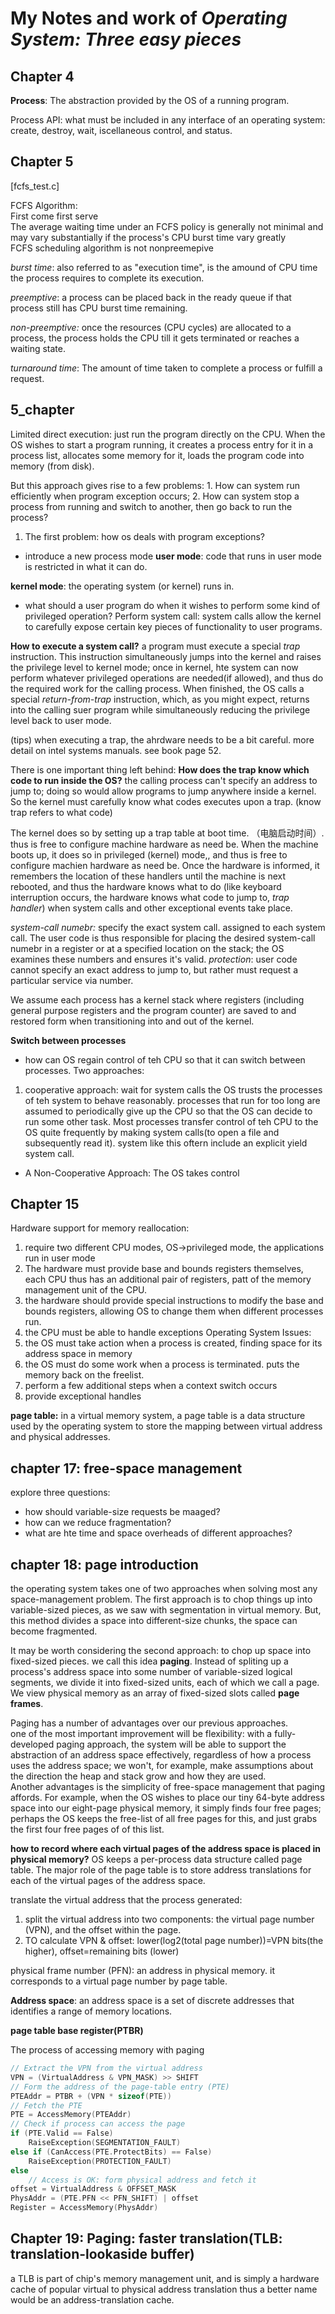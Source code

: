 # My Notes and work of *Operating System: Three easy pieces*

## Chapter 4
**Process**: The abstraction provided by the OS of a running program.

Process API:
what must be included in any interface of an operating system: create, destroy, wait, iscellaneous control, and status.

## Chapter 5
[fcfs_test.c]

FCFS Algorithm:  
First come first serve  
The average waiting time under an FCFS policy is generally not minimal and may vary substantially if the process's CPU burst time vary greatly  
FCFS scheduling algorithm is not nonpreemepive

*burst time*: also referred to as "execution time", is the amound of CPU time the process requires to complete its execution.

*preemptive*: a process can be placed back in the ready queue if that process still has CPU burst time remaining.

*non-preemptive:* once the resources (CPU cycles) are allocated to a process, the process holds the CPU till it gets terminated or reaches a waiting state.

*turnaround time*: The amount of time taken to complete a process or fulfill a request.

## 5_chapter
Limited direct execution: just run the program directly on the CPU. When the OS wishes to start a program running, it creates a process entry for it in a process list, allocates some memory for it, loads the program code into memory (from disk).

But this approach gives rise to a few problems: 1. How can system run efficiently when program exception occurs; 2. How can system stop a process from running and switch to another, then go back to run the process?
1. The first problem: how os deals with program exceptions?
- introduce a new process mode
**user mode**: code that runs in user mode is restricted in what it can do.

**kernel mode**: the operating system (or kernel) runs in.
- what should a user program do when it wishes to perform some kind of privileged operation?
Perform system call: system calls allow the kernel to carefully expose certain key pieces of functionality to user programs.

**How to execute a system call?** a program must execute a special *trap* instruction. This instruction simultaneously jumps into the kernel and raises the privilege level to kernel mode; once in kernel, hte system can now perform whatever privileged operations are needed(if allowed), and thus do the required work for the calling process. When finished, the OS calls a special *return-from-trap* instruction, which, as you might expect, returns into the calling suer program while simultaneously reducing the privilege level back to user mode.

(tips) when executing a trap, the ahrdware needs to be a bit careful. more detail on intel systems manuals. see book page 52.

There is one important thing left behind:
**How does the trap know which code to run inside the OS?** the calling process can't specify an address to jump to; doing so would allow programs to jump anywhere inside a kernel. So the kernel must carefully know what codes executes upon a trap. (know trap refers to what code)

The kernel does so by setting up a trap table at boot time. （电脑启动时间）. thus is free to configure machine hardware as need be. When the machine boots up, it does so in privileged (kernel) mode,, and thus is free to configure machien hardware as need be. Once the hardware is informed, it remembers the location of these handlers until the machine is next rebooted, and thus the hardware knows what to do (like keyboard interruption occurs, the hardware knows what code to jump to, *trap handler*) when system calls and other exceptional events take place.

*system-call numebr:* specify the exact system call. assigned to each system call. The user code is thus responsible for placing the desired system-call numebr in a register or at a specified location on the stack; the OS examines these numbers and ensures it's valid. *protection*: user code cannot specify an exact address to jump to, but rather must request a particular service via number.

We assume each process has a kernel stack where registers (including general purpose registers and the program counter) are saved to and restored form when transitioning into and out of the kernel.

**Switch between processes**
- how can OS regain control of teh CPU so that it can switch between processes.
Two approaches:
1. cooperative approach: wait for system calls
the OS trusts the processes of teh system to behave reasonably. processes that run for too long are assumed to periodically give up the CPU so that the OS can decide to run some other task. Most processes transfer control of teh CPU to the OS quite frequently by making system calls(to open a file and subsequently read it). system like this oftern include an explicit yield system call.
- A Non-Cooperative Approach: The OS takes control


## Chapter 15
Hardware support for memory reallocation:
1. require two different CPU modes, OS->privileged mode, the applications run in user mode
2. The hardware must provide base and bounds registers themselves, each CPU thus has an additional pair of registers, patt of the memory management unit of the CPU.
3. the hardware should provide special instructions to modify the base and bounds registers, allowing OS to change them when different processes run.
4. the CPU must be able to handle exceptions
Operating System Issues:
1. the OS must take action when a process is created, finding space for its address space in memory
2. the OS must do some work when a process is terminated. puts the memory back on the freelist.
3. perform a few additional steps when a context switch occurs
4. provide exceptional handles
  
**page table:** in a virtual memory system, a page table is a data structure used by the operating system to store the mapping between virtual address and physical addresses.

## chapter 17: free-space management
explore three questions:
- how should variable-size requests be maaged?
- how can we reduce fragmentation?
- what are hte time and space overheads of different approaches?


## chapter 18: page introduction
the operating system takes one of two approaches when solving most any space-management problem. The first approach is to chop things up into variable-sized pieces, as we saw with segmentation in virtual memory. But, this method divides a space into different-size chunks, the space can become fragmented.

It may be worth considering the second approach: to chop up space into fixed-sized pieces. we call this idea **paging**. Instead of spliting up a process's address space into some number of variable-sized logical segments, we divide it into fixed-sized units, each of which we call a page. We view physical memory as an array of fixed-sized slots called **page frames**.

Paging has a number of advantages over our previous approaches.  
one of the most important improvement will be flexibility: with a fully-developed paging approach, the system will be able to support the abstraction of an address space effectively, regardless of how a process uses the address space; we won't, for example, make assumptions about the direction the heap and stack grow and how they are used.  
Another advantages is the simplicity of free-space management that paging affords. For example, when the OS wishes to place our tiny 64-byte address space into our eight-page physical memory, it simply finds four free pages; perhaps the OS keeps the free-list of all free pages for this, and just grabs the first four free pages of of this list.

**how to record where each virtual pages of the address space is placed in physical memory?** OS keeps a per-process data structure called page table. The major role of the page table is to store address translations for each of the virtual pages of the address space.

translate the virtual address that the process generated: 
1. split the virtual address into two components: the virtual page number (VPN), and the offset within the page.
2. TO calculate VPN & offset: lower(log2(total page number))=VPN bits(the higher), offset=remaining bits (lower)

physical frame number (PFN): an address in physical memory. it corresponds to a virtual page number by page table.

**Address space**: an address space is a set of discrete addresses that identifies a range of memory locations.

**page table base register(PTBR)**

The process of accessing memory with paging
```C
// Extract the VPN from the virtual address
VPN = (VirtualAddress & VPN_MASK) >> SHIFT
// Form the address of the page-table entry (PTE)
PTEAddr = PTBR + (VPN * sizeof(PTE))
// Fetch the PTE
PTE = AccessMemory(PTEAddr)
// Check if process can access the page
if (PTE.Valid == False)
    RaiseException(SEGMENTATION_FAULT)
else if (CanAccess(PTE.ProtectBits) == False)
    RaiseException(PROTECTION_FAULT)
else
    // Access is OK: form physical address and fetch it
offset = VirtualAddress & OFFSET_MASK
PhysAddr = (PTE.PFN << PFN_SHIFT) | offset
Register = AccessMemory(PhysAddr)
```

## Chapter 19: Paging: faster translation(TLB: translation-lookaside buffer)
a TLB is part of chip's memory management unit, and is simply a hardware cache of popular virtual to physical address translation thus a better name would be an address-translation cache.

